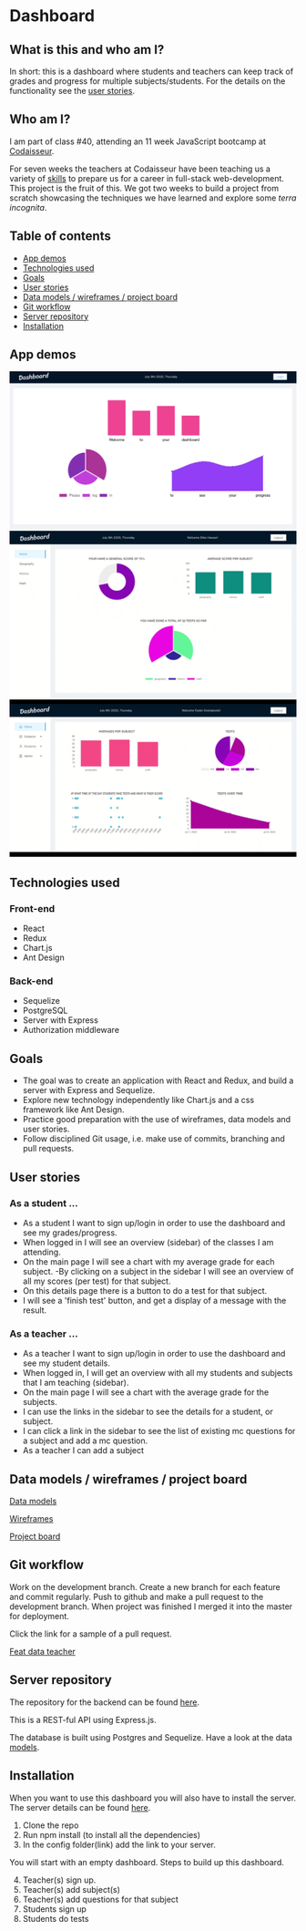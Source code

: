 # Dashboard

## What is this and who am I?

In short: this is a dashboard where students and teachers can keep track of grades and progress for multiple subjects/students. For the details on the functionality see the [user stories](#userStories).

## Who am I?

I am part of class #40, attending an 11 week JavaScript bootcamp at [Codaisseur](https://codaisseur.com/).

For seven weeks the teachers at Codaisseur have been teaching us a variety of [skills](https://willemverbuyst.github.io/threeJS-react-list/) to prepare us for a career in full-stack web-development. This project is the fruit of this. We got two weeks to build a project from scratch showcasing the techniques we have learned and explore some _terra incognita_.

## Table of contents

- [App demos](#appDemos)
- [Technologies used](#technologiesUsed)
- [Goals](#goals)
- [User stories](#userStories)
- [Data models / wireframes / project board](#models-wireframe-projectboard)
- [Git workflow](#gitWorkflow)
- [Server repository](#serverRepo)
- [Installation](#installation)

## <a name="appDemos"></a>App demos

![](./src/img/dashboard-home.png)
![](./src/img/dashboard-student.gif)
![](./src/img/dashboard-teacher.gif)

## <a name="technologiesUsed"></a>Technologies used

### Front-end

- React
- Redux
- Chart.js
- Ant Design

### Back-end

- Sequelize
- PostgreSQL
- Server with Express
- Authorization middleware

## <a name="goals"></a>Goals

- The goal was to create an application with React and Redux, and build a server with Express and Sequelize.
- Explore new technology independently like Chart.js and a css framework like Ant Design.
- Practice good preparation with the use of wireframes, data models and user stories.
- Follow disciplined Git usage, i.e. make use of commits, branching and pull requests.

## <a name="userStories"></a>User stories

### As a student ...

- As a student I want to sign up/login in order to use the dashboard and see my grades/progress.
- When logged in I will see an overview (sidebar) of the classes I am attending.
- On the main page I will see a chart with my average grade for each subject.
  -By clicking on a subject in the sidebar I will see an overview of all my scores (per test) for that subject.
- On this details page there is a button to do a test for that subject.
- I will see a 'finish test' button, and get a display of a message with the result.

### As a teacher ...

- As a teacher I want to sign up/login in order to use the dashboard and see my student details.
- When logged in, I will get an overview with all my students and subjects that I am teaching (sidebar).
- On the main page I will see a chart with the average grade for the subjects.
- I can use the links in the sidebar to see the details for a student, or subject.
- I can click a link in the sidebar to see the list of existing mc questions for a subject and add a mc question.
- As a teacher I can add a subject

## <a name="models-wireframe-projectboard"></a>Data models / wireframes / project board

[Data models](https://app.lucidchart.com/invitations/accept/d09a0ec5-92f6-4ac7-b203-e96f708609db)

[Wireframes](https://drive.google.com/file/d/1CMpn7W91WxH8KU1kURMbLTiAyhFeMNgq/view?usp=sharing)

[Project board](https://github.com/willemverbuyst/school-dashboard-frontend/projects/1)

## <a name="gitWorkflow"></a>Git workflow

Work on the development branch. Create a new branch for each feature and commit regularly. Push to github and make a pull request to the development branch. When project was finished I merged it into the master for deployment.

Click the link for a sample of a pull request.

[Feat data teacher](https://github.com/willemverbuyst/school-dashboard-frontend/pull/21)

## <a name="serverRepo"></a>Server repository

The repository for the backend can be found [here](https://github.com/willemverbuyst/school-dashboard-backend).

This is a REST-ful API using Express.js.

The database is built using Postgres and Sequelize.
Have a look at the data [models](https://app.lucidchart.com/invitations/accept/d09a0ec5-92f6-4ac7-b203-e96f708609db).

## <a name="installation"></a>Installation

When you want to use this dashboard you will also have to install the server. The server details can be found [here](https://github.com/willemverbuyst/school-dashboard-backend).

1. Clone the repo
2. Run npm install (to install all the dependencies)
3. In the config folder(link) add the link to your server.

You will start with an empty dashboard. Steps to build up this dashboard.

4. Teacher(s) sign up.
5. Teacher(s) add subject(s)
6. Teacher(s) add questions for that subject
7. Students sign up
8. Students do tests
